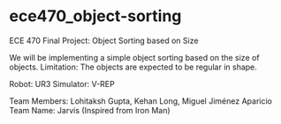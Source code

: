 # ece470_object-sorting
ECE 470 Final Project: Object Sorting based on Size

We will be implementing a simple object sorting based on the size of objects. Limitation: The objects are expected to be regular in shape.

Robot: UR3
Simulator: V-REP

Team Members: Lohitaksh Gupta, Kehan Long, Miguel Jiménez Aparicio
Team Name: Jarvis (Inspired from Iron Man)
